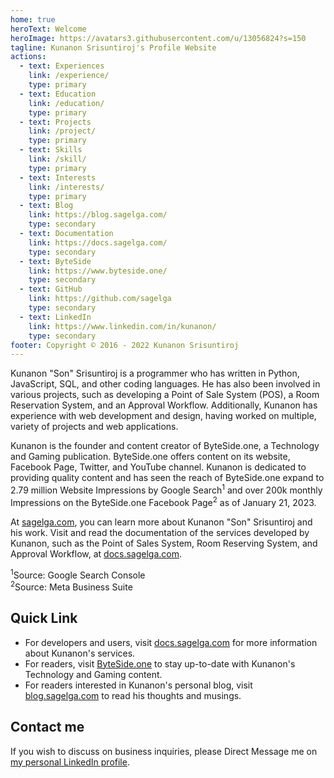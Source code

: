 ```yaml
---
home: true
heroText: Welcome
heroImage: https://avatars3.githubusercontent.com/u/13056824?s=150
tagline: Kunanon Srisuntiroj's Profile Website
actions:
  - text: Experiences
    link: /experience/
    type: primary
  - text: Education
    link: /education/
    type: primary
  - text: Projects
    link: /project/
    type: primary
  - text: Skills
    link: /skill/
    type: primary
  - text: Interests
    link: /interests/
    type: primary
  - text: Blog
    link: https://blog.sagelga.com/
    type: secondary
  - text: Documentation
    link: https://docs.sagelga.com/
    type: secondary
  - text: ByteSide
    link: https://www.byteside.one/
    type: secondary
  - text: GitHub
    link: https://github.com/sagelga
    type: secondary
  - text: LinkedIn
    link: https://www.linkedin.com/in/kunanon/
    type: secondary
footer: Copyright © 2016 - 2022 Kunanon Srisuntiroj
---
```


Kunanon "Son" Srisuntiroj is a programmer who has written in Python, JavaScript, SQL, and other coding languages. He has also been involved in various projects, such as developing a Point of Sale System (POS), a Room Reservation System, and an Approval Workflow. Additionally, Kunanon has experience with web development and design, having worked on multiple, variety of projects and web applications.

Kunanon is the founder and content creator of ByteSide.one, a Technology and Gaming publication. ByteSide.one offers content on its website, Facebook Page, Twitter, and YouTube channel. Kunanon is dedicated to providing quality content and has seen the reach of ByteSide.one expand to 2.79 million Website Impressions by Google Search<sup>1</sup> and over 200k monthly Impressions on the ByteSide.one Facebook Page<sup>2</sup> as of January 21, 2023.

At [sagelga.com](www.sagelga.com), you can learn more about Kunanon "Son" Srisuntiroj and his work. Visit and read the documentation of the services developed by Kunanon, such as the Point of Sales System, Room Reserving System, and Approval Workflow, at [docs.sagelga.com](docs.sagelga.com).

<sup>1</sup>Source: Google Search Console<br/>
<sup>2</sup>Source: Meta Business Suite

## Quick Link
- For developers and users, visit [docs.sagelga.com](https://docs.sagelga.com/) for more information about Kunanon's services.
- For readers, visit [ByteSide.one](https://byteside.one/th/) to stay up-to-date with Kunanon's Technology and Gaming content.
- For readers interested in Kunanon's personal blog, visit [blog.sagelga.com](https://blog.sagelga.com/) to read his thoughts and musings.

## Contact me

If you wish to discuss on business inquiries, please Direct Message me on [my personal LinkedIn profile](https://www.linkedin.com/in/kunanon/).
